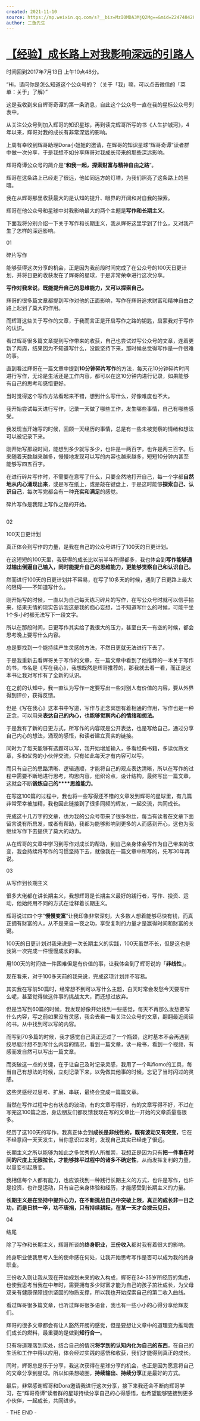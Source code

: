 ```yaml
---
created: 2021-11-10
source: https://mp.weixin.qq.com/s?__biz=MzI0MDA3MjQ2Mg==&mid=2247484284&idx=2&sn=533203f3009b6c40bf888f524c22fad6&chksm=e921211dde56a80b1f0b690135d76980655a4db2210c6da67c1c9eb2804b1dfd97e8404ebddd#rd
author: 二鱼先生
---
```


# [【经验】成长路上对我影响深远的引路人](https://mp.weixin.qq.com/s?__biz=MzI0MDA3MjQ2Mg==&mid=2247484284&idx=2&sn=533203f3009b6c40bf888f524c22fad6&chksm=e921211dde56a80b1f0b690135d76980655a4db2210c6da67c1c9eb2804b1dfd97e8404ebddd#rd)


时间回到2017年7月13日 上午10点48分。

“Hi，请问你是怎么知道这个公众号的？（关于「我」嘛，可以点击微信的「菜单：关于」了解）”

这是我收到来自辉哥奇谭的第一条消息，自此这个公众号一直在我的星标公众号列表中。

从关注公众号到加入辉哥的知识星球，再到读完辉哥所写的书《人生护城河》，4年以来，辉哥对我的成长有非常深远的影响。

上周有幸收到辉哥助理Dora小姐姐的邀请，在辉哥的知识星球“辉哥奇谭”读者群中做一次分享，于是我想不如分享辉哥对我成长带来的那些深远影响。

辉哥奇谭公众号的简介是“**和我一起，探索财富与精神自由之路**”。

辉哥在这条路上已经走了很远，他如同远方的灯塔，为我们照亮了这条路上的黑暗。

我在从辉哥那里收获最大的是认知的提升、眼界的开阔和对自我的探索。

辉哥在他公众号和星球中对我影响最大的两个主题是**写作和长期主义**。

下面我将分别介绍一下关于写作和长期主义，我从辉哥这里学到了什么，又对我产生了怎样的深远影响。

01

碎片写作

能够获得这次分享的机会，正是因为我前段时间完成了在公众号的100天日更计划，并将日更的收获发在了辉哥的星球，于是非常荣幸进行这次分享。  

**写作对我来说，既能提升自己的思维能力，又可以探索自己。**

辉哥的很多篇文章都提到写作对他的正面影响，写作在辉哥追求财富和精神自由之路上起到了莫大的作用。

而辉哥这些关于写作的文章，于我而言正是开启写作之路的钥匙，启蒙我对于写作的认识。

看过辉哥很多篇文章提到写作带来的收获，自己也尝试过写公众号的文章，连着更新了两周，结果因为不知道写什么，没能坚持下来，那时候总觉得写作是一件很难的事。

直到看过辉哥在一篇文章中提到**10分钟碎片写作**的方法，每天花10分钟碎片时间进行写作，无论是生活还是工作内容，都可以在这10分钟内进行记录，如果能够有自己的思考和感悟更好。

当时觉得这个写作方法看起来不错，想到什么写什么，好像难度也不大。

我开始尝试每天进行写作，记录一天做了哪些工作，发生哪些事情，自己有哪些感受。

我发现当开始写的时候，回顾一天经历的事情，总是有一些未被觉察的情绪和想法可以被记录下来。

刚开始写那段时间，能想到多少就写多少，也许是一两百字，也许是两三百字。后来随着天数越来越多，慢慢地发现可以写的内容也越来越多，短短10分钟内甚至能够写四五百字。

在进行碎片写作时，不需要在意写了什么，只要全然地打开自己，每一个字都**自然地从内心涌现出来**，或是写在纸上，或是敲在键盘上，于是这时能够**探索自己、认识自己**，每次写完都会有一种**充实和满足**的感觉。

碎片写作是我踏上写作之路的开始。

![图片](data:image/gif;base64,iVBORw0KGgoAAAANSUhEUgAAAAEAAAABCAYAAAAfFcSJAAAADUlEQVQImWNgYGBgAAAABQABh6FO1AAAAABJRU5ErkJggg==)

02

100天日更计划

真正体会到写作的力量，是我在自己的公众号进行了100天的日更计划。

在这短短的100天里，我获得的成长比以前半年所得都多，我也体会到**写作能够通过输出倒逼自己输入，同时能提升自己的思维能力，更能够觉察自己和认识自己。**

然而进行100天的日更计划并不容易，在写了10多天的时候，遇到了日更路上最大的阻碍——不知道写什么。

刚开始写的时候，一直以为自己每天练习碎片的写作，在写公众号时就可以信手拈来，结果无情的现实告诉我这是我的痴心妄想，当不知道写什么的时候，可能干坐1个多小时都无法写下一段文字。

所以在那段时间，日更写作其实给了我很大的压力，甚至白天一有空的时候，都会思考晚上要写什么内容。

总是要找到一个能持续产生灵感的方法，不然日更就无法进行下去了。

于是我重新去看辉哥关于写作的文章，在一篇文章中看到了他推荐的一本关于写作的书，书名是《写在我心》，我想既然是辉哥推荐的，那我就去看一看，而正是这本书让我对写作有了全新的认识。

在之前的认知中，我一直认为写作一定要写出一些对别人有价值的内容，要从外界得到评价，获得反馈。

但是《写在我心》这本书中写道，写作与正念冥想有着相通的作用，写作也是一种正念，可以用来**表达自己的内心，也能够觉察内心的情绪和想法。**

于是我有了新的日更方式，所写作的内容既是公开表达，也是写给自己，通过分享自己内心的想法，涌现的感悟，和读者建立真实的链接。

同时为了每天能够有选题可以写，我开始增加输入，多看经典书籍，多读优质文章，多和优秀的小伙伴交流，只有如此每天才有内容可以写。

而只有自己的思路清晰、逻辑通顺，才能将自己的观点表达清晰，所以在写作的过程中需要不断地进行思考，构思内容，组织论点，设计结构，最终写出一篇文章，这就会不断**锻炼自己的****思维能力**。

在写这100篇的过程中，我也将一些写得还不错的文章发到辉哥的星球里，有几篇非常荣幸被加精，我也因此链接到了很多同频的辉友，一起交流，共同成长。

完成这十几万字的文章，也为我的公众号带来了很多粉丝，每当有读者在文章下面留言说有所启发，或者有帮助，我都为能够影响到更多的人而感到开心，这也为我继续写作下去提供了莫大的动力。

从在辉哥的文章中学习到写作对成长的帮助，到自己亲身体会写作为自己带来的改变，我会持续将写作的习惯坚持下去，就像我在一篇文章中所写的，先写30年再说。

03

从写作到长期主义

很多大佬都在讲长期主义，我想辉哥是长期主义最好的践行者，写作、投资、运动，他始终用不同的方式在诠释着长期主义。  

辉哥说过四个字“**慢慢变富**”让我印象非常深刻，大多数人想着能够尽快有钱，而真正拥有财富的人，从不是来自一夜之功，享受复利的力量才是赢得时间和财富的关键。

100天的日更计划对我来说是一次长期主义的实践，100天虽然不长，但是这也是我第一次完成一件慢慢成长的事。

用100天的时间做一件困难但是有价值的事，让我体会到了辉哥说的「**非线性**」。

现在看来，对于100多天前的我来说，完成这项计划并不容易。

其实我在写前50篇时，经常想不到可以写什么主题，白天时常会发愁今天要写什么呢，甚至觉得做这件事的挑战太大，而还想过放弃。

但是当写到60篇的时候，我发现好像开始找到一些感觉，每天不再那么发愁要写什么内容，写之前如果没有灵感，我会去看一看关注公众号的文章，翻翻最近阅读的书，从中找到可以写的内容。

而写到70多篇的时候，我才感觉自己真正迈过了一个瓶颈，这时基本不会再遇到绞尽脑汁想不到写什么内容的情况，看到一篇文章，读一段书，看到一个视频，有感而发自然可以写出一篇文章。

而突破这一点的关键，在于让自己及时记录灵感，我用了一个叫flomo的工具，每当自己有想法的时候，立刻记录下来，以免做其他事的时候，忘记了当时闪过的灵感。

这些灵感经过思考、扩展、串联，最终会变成一篇篇文章。

当然在写作过程中也有状态的波动，有的文章写得好，有的文章写得不好，不过在写完这100篇之后，身边朋友们都反馈我现在写的文章比一开始的文章质量高很多。

经历了这100天的写作，我真正体会到**成长是非线性的，既有波动又有突变**，它在不经意间一天天发生，当你意识过来时，发现自己其实已经走了很远。

长期主义之所以能够为如此之多优秀的人所推崇，我想正是因为只有**把一件事在时间的尺度上无限拉长，才能够抹平过程中的诸多不确定性**，从而发挥复利的力量，以量变引起质变。

我相信每个人都有能力，也应该找到一种践行长期主义的方式，也许是写作，也许是投资，也许是运动，只有自己亲身体验和经历，才能感受到长期主义的力量。

**长期主义是在坚持中提升心力，在不断挑战自己中突破上限，真正的成长非一日之功，而是日拱一卒，功不唐捐，只有持续耕耘，在某一天才会拨云见日。**

04

结尾

除了写作和长期主义，辉哥所谈的**终身职业，三份收入**都对我有着很大的影响。

终身职业使我思考人生的使命感在何处，让我开始思考写作是否可以成为我的终身职业。

三份收入则让我从现在开始规划未来的收入构成，辉哥在34-35岁所经历的焦虑，也使我思考当我在中年时，需要拥有多少财富才能为自己的孩子茁壮成长，为父母双亲有健康保障提供坚固的物质支撑，所以我也开始探索自己的第二收入曲线。

看过辉哥很多篇文章，也听过辉哥很多语音，我也有一些小小的心得分享给辉友们。

辉哥的很多文章都会有让人豁然开朗的感觉，但是要想让文章中的道理变为推动我们成长的燃料，最重要的是做到**知行合一**。

只有将道理落到实处，结合自己的情况**将学到的认知内化为自己的东西**，在自己的生活和工作中得以应用，体会经过实践的感悟和收获，我们才能得到真正的成长。

同时，辉哥总是乐于分享，我这次获得在星球分享的机会，也正是因为愿意将自己的文章分享到星球。所以如果想破圈，**持续输出、持续分享**正是最好的方式。

最后，非常感谢辉哥和Dora邀请我进行这次分享，接下来我还会不断向辉哥学习，在“辉哥奇谭”读者群的星球持续分享自己的心得感悟，也希望能够链接到更多小伙伴，一起成长，共同进步。

\- THE END -
